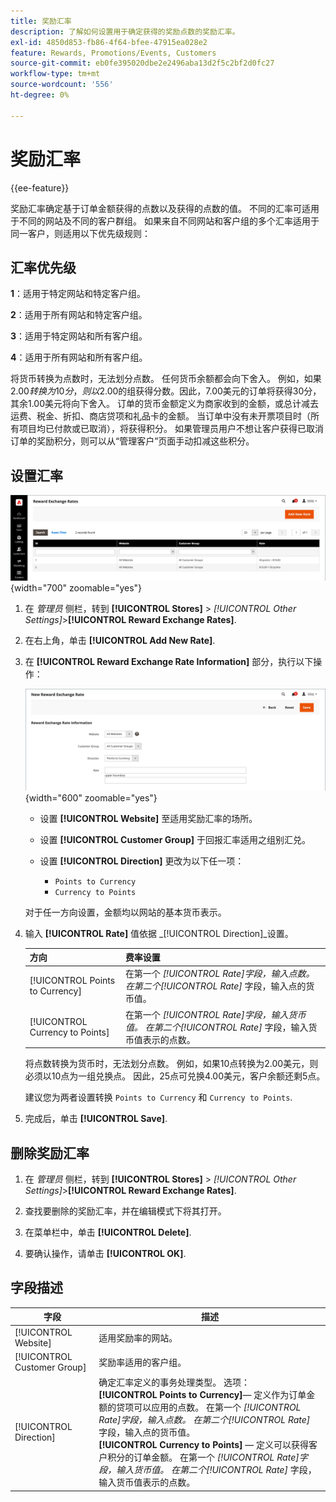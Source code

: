 ```yaml
---
title: 奖励汇率
description: 了解如何设置用于确定获得的奖励点数的奖励汇率。
exl-id: 4850d853-fb86-4f64-bfee-47915ea028e2
feature: Rewards, Promotions/Events, Customers
source-git-commit: eb0fe395020dbe2e2496aba13d2f5c2bf2d0fc27
workflow-type: tm+mt
source-wordcount: '556'
ht-degree: 0%

---
```


# 奖励汇率

{{ee-feature}}

奖励汇率确定基于订单金额获得的点数以及获得的点数的值。 不同的汇率可适用于不同的网站及不同的客户群组。 如果来自不同网站和客户组的多个汇率适用于同一客户，则适用以下优先级规则：

## 汇率优先级

**1**：适用于特定网站和特定客户组。

**2**：适用于所有网站和特定客户组。

**3**：适用于特定网站和所有客户组。

**4**：适用于所有网站和所有客户组。

将货币转换为点数时，无法划分点数。 任何货币余额都会向下舍入。 例如，如果$2.00转换为10分，则以$2.00的组获得分数。因此，7.00美元的订单将获得30分，其余1.00美元将向下舍入。 订单的货币金额定义为商家收到的金额，或总计减去运费、税金、折扣、商店贷项和礼品卡的金额。 当订单中没有未开票项目时（所有项目均已付款或已取消），将获得积分。 如果管理员用户不想让客户获得已取消订单的奖励积分，则可以从“管理客户”页面手动扣减这些积分。

## 设置汇率

![奖励汇率](./assets/reward-exchange-rates.png){width="700" zoomable="yes"}

1. 在 _管理员_ 侧栏，转到 **[!UICONTROL Stores]** > _[!UICONTROL Other Settings]_>**[!UICONTROL Reward Exchange Rates]**.

1. 在右上角，单击 **[!UICONTROL Add New Rate]**.

1. 在 **[!UICONTROL Reward Exchange Rate Information]** 部分，执行以下操作：

   ![奖励汇率 — 信息](./assets/reward-exchange-rate-new.png){width="600" zoomable="yes"}

   - 设置 **[!UICONTROL Website]** 至适用奖励汇率的场所。

   - 设置 **[!UICONTROL Customer Group]** 于回报汇率适用之组别汇兑。

   - 设置 **[!UICONTROL Direction]** 更改为以下任一项：

      - `Points to Currency`
      - `Currency to Points`

   对于任一方向设置，金额均以网站的基本货币表示。

1. 输入 **[!UICONTROL Rate]** 值依据 _[!UICONTROL Direction]_设置。

   | 方向 | 费率设置 |
   |---------|-------------|
   | [!UICONTROL Points to Currency] | 在第一个 _[!UICONTROL Rate]_字段，输入点数。 在第二个_[!UICONTROL Rate]_ 字段，输入点的货币值。 |
   | [!UICONTROL Currency to Points] | 在第一个  _[!UICONTROL Rate]_字段，输入货币值。 在第二个_[!UICONTROL Rate]_ 字段，输入货币值表示的点数。 |

   将点数转换为货币时，无法划分点数。 例如，如果10点转换为2.00美元，则必须以10点为一组兑换点。 因此，25点可兑换4.00美元，客户余额还剩5点。

   建议您为两者设置转换 `Points to Currency` 和 `Currency to Points`.

1. 完成后，单击 **[!UICONTROL Save]**.

## 删除奖励汇率

1. 在 _管理员_ 侧栏，转到 **[!UICONTROL Stores]** > _[!UICONTROL Other Settings]_>**[!UICONTROL Reward Exchange Rates]**.

1. 查找要删除的奖励汇率，并在编辑模式下将其打开。

1. 在菜单栏中，单击 **[!UICONTROL Delete]**.

1. 要确认操作，请单击 **[!UICONTROL OK]**.

## 字段描述

| 字段 | 描述 |
|--- |--- |
| [!UICONTROL Website] | 适用奖励率的网站。 |
| [!UICONTROL Customer Group] | 奖励率适用的客户组。 |
| [!UICONTROL Direction] | 确定汇率定义的事务处理类型。 选项： <br/>**[!UICONTROL Points to Currency]**— 定义作为订单金额的贷项可以应用的点数。 在第一个 _[!UICONTROL Rate]_字段，输入点数。 在第二个_[!UICONTROL Rate]_ 字段，输入点的货币值。<br/>**[!UICONTROL Currency to Points]**  — 定义可以获得客户积分的订单金额。 在第一个  _[!UICONTROL Rate]_字段，输入货币值。 在第二个_[!UICONTROL Rate]_ 字段，输入货币值表示的点数。 |
